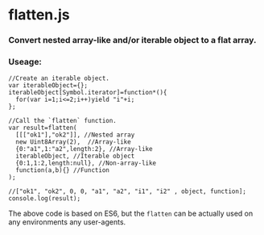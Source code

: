 flatten.js
==========

### Convert nested array-like and/or iterable object to a flat array.
### Useage:

```
//Create an iterable object.
var iterableObject={};
iterableObject[Symbol.iterator]=function*(){
  for(var i=1;i<=2;i++)yield "i"+i;
};

//Call the `flatten` function.
var result=flatten(
  [[["ok1"],"ok2"]], //Nested array
  new Uint8Array(2),  //Array-like
  {0:"a1",1:"a2",length:2}, //Array-like
  iterableObject, //Iterable object
  {0:1,1:2,length:null}, //Non-array-like
  function(a,b){} //Function
);

//["ok1", "ok2", 0, 0, "a1", "a2", "i1", "i2" , object, function];
console.log(result);
```
The above code is based on ES6, but the `flatten` can be actually used on any environments any user-agents.
